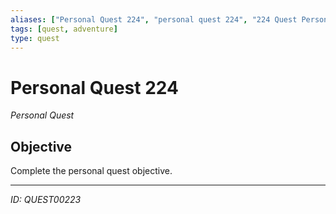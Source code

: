 ```yaml
---
aliases: ["Personal Quest 224", "personal quest 224", "224 Quest Personal"]
tags: [quest, adventure]
type: quest
---
```


# Personal Quest 224

*Personal Quest*

## Objective
Complete the personal quest objective.

---
*ID: QUEST00223*